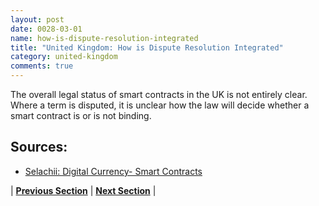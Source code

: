 ```yaml
---
layout: post
date: 0028-03-01
name: how-is-dispute-resolution-integrated
title: "United Kingdom: How is Dispute Resolution Integrated"
category: united-kingdom
comments: true
---
```


The overall legal status of smart contracts in the UK is not entirely clear. Where a term is disputed, it is unclear how the law will decide whether a smart contract is or is not binding.

Sources:
---
  * [Selachii: Digital Currency- Smart Contracts](https://www.selachii.co.uk/smart-contacts.html)


| **[Previous Section](https://neo-project.github.io/global-blockchain-compliance-hub//united-kingdom/united-kingdom-smart-contracts.html)** | **[Next Section]( https://neo-project.github.io/global-blockchain-compliance-hub//united-kingdom/united-kingdom-nullify-smart-contracts.html)** |
